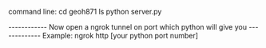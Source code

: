 command line:
cd geoh871
ls
python server.py

------------ Now open a ngrok tunnel on port which python will give you -------------
Example: 
ngrok http [your python port number]


